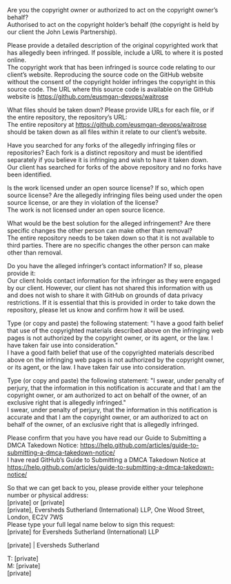 Are you the copyright owner or authorized to act on the copyright owner’s behalf?  
Authorised to act on the copyright holder’s behalf (the copyright is held by our client the John Lewis Partnership).

Please provide a detailed description of the original copyrighted work that has allegedly been infringed. If possible, include a URL to where it is posted online.  
The copyright work that has been infringed is source code relating to our client’s website. Reproducing the source code on the GitHub website without the consent of the copyright holder infringes the copyright in this source code. The URL where this source code is available on the GitHub website is https://github.com/eusmgan-devops/waitrose

What files should be taken down? Please provide URLs for each file, or if the entire repository, the repository’s URL:  
The entire repository at https://github.com/eusmgan-devops/waitrose should be taken down as all files within it relate to our client’s website.

Have you searched for any forks of the allegedly infringing files or repositories? Each fork is a distinct repository and must be identified separately if you believe it is infringing and wish to have it taken down.  
Our client has searched for forks of the above repository and no forks have been identified.

Is the work licensed under an open source license? If so, which open source license? Are the allegedly infringing files being used under the open source license, or are they in violation of the license?  
The work is not licensed under an open source licence.

What would be the best solution for the alleged infringement? Are there specific changes the other person can make other than removal?  
The entire repository needs to be taken down so that it is not available to third parties. There are no specific changes the other person can make other than removal.

Do you have the alleged infringer’s contact information? If so, please provide it:  
Our client holds contact information for the infringer as they were engaged by our client. However, our client has not shared this information with us and does not wish to share it with GitHub on grounds of data privacy restrictions. If it is essential that this is provided in order to take down the repository, please let us know and confirm how it will be used.

Type (or copy and paste) the following statement: "I have a good faith belief that use of the copyrighted materials described above on the infringing web pages is not authorized by the copyright owner, or its agent, or the law. I have taken fair use into consideration."  
I have a good faith belief that use of the copyrighted materials described above on the infringing web pages is not authorized by the copyright owner, or its agent, or the law. I have taken fair use into consideration.

Type (or copy and paste) the following statement: "I swear, under penalty of perjury, that the information in this notification is accurate and that I am the copyright owner, or am authorized to act on behalf of the owner, of an exclusive right that is allegedly infringed."  
I swear, under penalty of perjury, that the information in this notification is accurate and that I am the copyright owner, or am authorized to act on behalf of the owner, of an exclusive right that is allegedly infringed.

Please confirm that you have you have read our Guide to Submitting a DMCA Takedown Notice: https://help.github.com/articles/guide-to-submitting-a-dmca-takedown-notice/  
I have read GitHub’s Guide to Submitting a DMCA Takedown Notice at https://help.github.com/articles/guide-to-submitting-a-dmca-takedown-notice/

So that we can get back to you, please provide either your telephone number or physical address:  
[private] or [private]  
[private], Eversheds Sutherland (International) LLP, One Wood Street, London, EC2V 7WS  
Please type your full legal name below to sign this request:  
[private] for Eversheds Sutherland (International) LLP

[private] | Eversheds Sutherland

T: [private]  
M: [private]  
[private]
